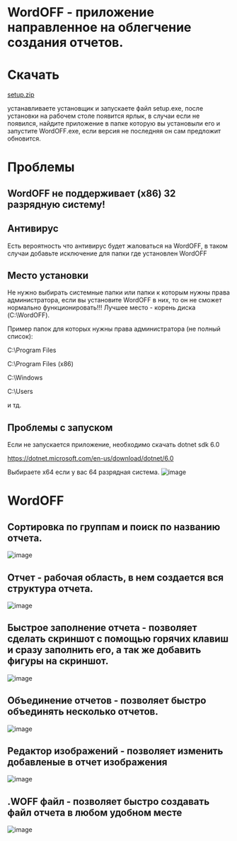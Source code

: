 # WordOFF - приложение направленное на облегчение создания отчетов.

# Скачать

[setup.zip](https://github.com/Camyil-89/WordOFF-Publish/files/10387007/setup.zip)

устанавливаете установщик и запускаете файл setup.exe, после установки на рабочем столе появится ярлык, в случаи если не появился, найдите приложение в папке которую вы установыли его и запустите WordOFF.exe, если версия не последняя он сам предложит обновится.
# Проблемы
## WordOFF не поддерживает (x86) 32 разрядную систему!
## Антивирус
Есть вероятность что антивирус будет жаловаться на WordOFF, в таком случаи добавьте исключение для папки где установлен WordOFF
## Место установки
Не нужно выбирать системные папки или папки к которым нужны права администратора, если вы установите WordOFF в них, то он не сможет нормально функционировать!!!
Лучшее место - корень диска (C:\WordOFF).

Пример папок для которых нужны права администратора (не полный список):

C:\Program Files

C:\Program Files (x86)

C:\Windows

C:\Users

и тд.
## Проблемы с запуском
Если не запускается приложение, необходимо скачать dotnet sdk 6.0

https://dotnet.microsoft.com/en-us/download/dotnet/6.0

Выбираете x64 если у вас 64 разрядная система.
![image](https://user-images.githubusercontent.com/76705837/203860326-cecb8f0e-9a26-415b-a408-69a7588b92ce.png)

# WordOFF

## Сортировка по группам и поиск по названию отчета.

![image](https://user-images.githubusercontent.com/76705837/205448749-bf97f26b-b525-4603-a543-b88eebf047d2.png)

## Отчет - рабочая область, в нем создается вся структура отчета.

![image](https://user-images.githubusercontent.com/76705837/205447981-efeb61fa-7a3e-4ae3-800b-77c98a2961ef.png)

## Быстрое заполнение отчета - позволяет сделать скриншот с помощью горячих клавиш и сразу заполнить его, а так же добавить фигуры на скриншот.

![image](https://user-images.githubusercontent.com/76705837/206025517-164223b0-f89f-41be-b8a0-8b414a0a2b2a.png)


## Объединение отчетов - позволяет быстро объединять несколько отчетов.

![image](https://user-images.githubusercontent.com/76705837/205448186-2ab22063-ffff-4836-9646-3ad4cfd84f0e.png)

## Редактор изображений - позволяет изменить добавленые в отчет изображения

![image](https://user-images.githubusercontent.com/76705837/211667424-0aa80e01-fe45-4109-9386-763ca01c48b9.png)

## .WOFF файл - позволяет быстро создавать файл отчета в любом удобном месте

![image](https://user-images.githubusercontent.com/76705837/205448545-0732c738-28bd-44c8-aaf9-1d9e044b9603.png)
